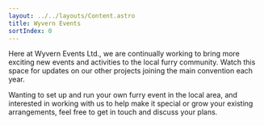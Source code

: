 ```yaml
---
layout: ../../layouts/Content.astro
title: Wyvern Events
sortIndex: 0
---
```


Here at Wyvern Events Ltd., we are continually working to bring more exciting new events and activities to the local furry community. Watch this space for updates on our other projects joining the main convention each year.

Wanting to set up and run your own furry event in the local area, and interested in working with us to help make it special or grow your existing arrangements, feel free to get in touch and discuss your plans.
